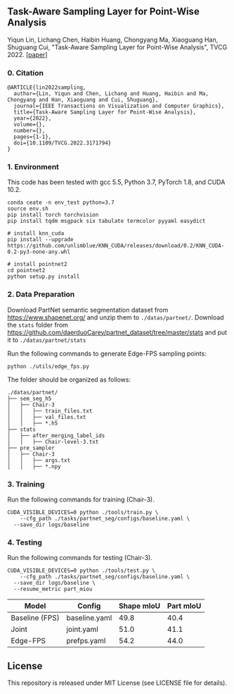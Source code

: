 ## Task-Aware Sampling Layer for Point-Wise Analysis

Yiqun Lin, Lichang Chen, Haibin Huang, Chongyang Ma, Xiaoguang Han, Shuguang Cui, "Task-Aware Sampling Layer for Point-Wise Analysis", TVCG 2022. [[paper](https://arxiv.org/pdf/2107.04291.pdf)]

### 0. Citation

```
@ARTICLE{lin2022sampling,
  author={Lin, Yiqun and Chen, Lichang and Huang, Haibin and Ma, Chongyang and Han, Xiaoguang and Cui, Shuguang},
  journal={IEEE Transactions on Visualization and Computer Graphics}, 
  title={Task-Aware Sampling Layer for Point-Wise Analysis}, 
  year={2022},
  volume={},
  number={},
  pages={1-1},
  doi={10.1109/TVCG.2022.3171794}
}
```

### 1. Environment

This code has been tested with gcc 5.5, Python 3.7, PyTorch 1.8, and CUDA 10.2.

```shell
conda ceate -n env_test python=3.7
source env.sh
pip install torch torchvision
pip install tqdm msgpack six tabulate termcolor pyyaml easydict

# install knn_cuda
pip install --upgrade https://github.com/unlimblue/KNN_CUDA/releases/download/0.2/KNN_CUDA-0.2-py3-none-any.whl

# install pointnet2
cd pointnet2
python setup.py install
```

### 2. Data Preparation

Download PartNet semantic segmentation dataset from https://www.shapenet.org/ and unzip them to `./datas/partnet/`. Download the `stats` folder from https://github.com/daerduoCarey/partnet_dataset/tree/master/stats and put it to `./datas/partnet/stats`

Run the following commands to generate Edge-FPS sampling points:

```shell
python ./utils/edge_fps.py
```

The folder should be organized as follows:

```shell
./datas/partnet/
├── sem_seg_h5
│   ├── Chair-3
│   │   ├── train_files.txt
│   │   ├── val_files.txt
│   │   ├── *.h5
├── stats
│   ├── after_merging_label_ids
│   │   ├── Chair-level-3.txt
├── pre_sampler
│   ├── Chair-3
│   │   ├── args.txt
│   │   ├── *.npy
```

### 3. Training

Run the following commands for training (Chair-3).

```shell
CUDA_VISIBLE_DEVICES=0 python ./tools/train.py \
	--cfg_path ./tasks/partnet_seg/configs/baseline.yaml \
  --save_dir logs/baseline
```

### 4. Testing

Run the following commands for testing (Chair-3).

```shell
CUDA_VISIBLE_DEVICES=0 python ./tools/test.py \
	--cfg_path ./tasks/partnet_seg/configs/baseline.yaml \
  --save_dir logs/baseline \
  --resume_metric part_miou
```

| Model          | Config        | Shape mIoU | Part mIoU |
| -------------- | ------------- | ---------- | --------- |
| Baseline (FPS) | baseline.yaml | 49.8       | 40.4      |
| Joint          | joint.yaml    | 51.0       | 41.1      |
| Edge-FPS       | prefps.yaml   | 54.2       | 44.0      |

## License

This repository is released under MIT License (see LICENSE file for details).

